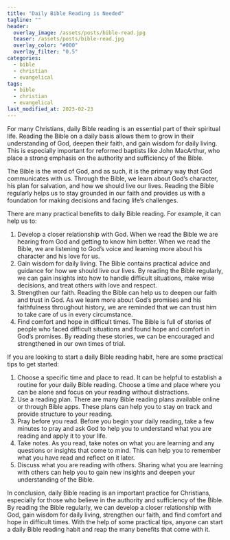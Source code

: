 ```yaml
---
title: "Daily Bible Reading is Needed"
tagline: ""
header:
  overlay_image: /assets/posts/bible-read.jpg
  teaser: /assets/posts/bible-read.jpg
  overlay_color: "#000"
  overlay_filter: "0.5"
categories:
  - bible
  - christian
  - evangelical
tags:
  - bible
  - christian
  - evangelical
last_modified_at: 2023-02-23
---
```


For many Christians, daily Bible reading is an essential part of their spiritual life. Reading the Bible on a daily basis allows them to grow in their understanding of God, deepen their faith, and gain wisdom for daily living. This is especially important for reformed baptists like John MacArthur, who place a strong emphasis on the authority and sufficiency of the Bible.

The Bible is the word of God, and as such, it is the primary way that God communicates with us. Through the Bible, we learn about God’s character, his plan for salvation, and how we should live our lives. Reading the Bible regularly helps us to stay grounded in our faith and provides us with a foundation for making decisions and facing life’s challenges.

There are many practical benefits to daily Bible reading. For example, it can help us to:

1. Develop a closer relationship with God. When we read the Bible we are hearing from God and getting to know him better. When we read the Bible, we are listening to God’s voice and learning more about his character and his love for us.
2. Gain wisdom for daily living. The Bible contains practical advice and guidance for how we should live our lives. By reading the Bible regularly, we can gain insights into how to handle difficult situations, make wise decisions, and treat others with love and respect.
3. Strengthen our faith. Reading the Bible can help us to deepen our faith and trust in God. As we learn more about God’s promises and his faithfulness throughout history, we are reminded that we can trust him to take care of us in every circumstance.
4. Find comfort and hope in difficult times. The Bible is full of stories of people who faced difficult situations and found hope and comfort in God’s promises. By reading these stories, we can be encouraged and strengthened in our own times of trial.

If you are looking to start a daily Bible reading habit, here are some practical tips to get started:

  1. Choose a specific time and place to read. It can be helpful to establish a routine for your daily Bible reading. Choose a time and place where you can be alone and focus on your reading without distractions.
  2. Use a reading plan. There are many Bible reading plans available online or through Bible apps. These plans can help you to stay on track and provide structure to your reading.
  3. Pray before you read. Before you begin your daily reading, take a few minutes to pray and ask God to help you to understand what you are reading and apply it to your life.
  4. Take notes. As you read, take notes on what you are learning and any questions or insights that come to mind. This can help you to remember what you have read and reflect on it later.
  5. Discuss what you are reading with others. Sharing what you are learning with others can help you to gain new insights and deepen your understanding of the Bible.

In conclusion, daily Bible reading is an important practice for Christians, especially for those who believe in the authority and sufficiency of the Bible. By reading the Bible regularly, we can develop a closer relationship with God, gain wisdom for daily living, strengthen our faith, and find comfort and hope in difficult times. With the help of some practical tips, anyone can start a daily Bible reading habit and reap the many benefits that come with it.
